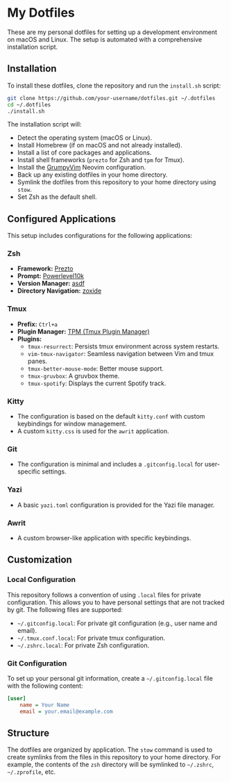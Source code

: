 # My Dotfiles

These are my personal dotfiles for setting up a development environment on macOS and Linux. The setup is automated with a comprehensive installation script.

## Installation

To install these dotfiles, clone the repository and run the `install.sh` script:

```bash
git clone https://github.com/your-username/dotfiles.git ~/.dotfiles
cd ~/.dotfiles
./install.sh
```

The installation script will:

- Detect the operating system (macOS or Linux).
- Install Homebrew (if on macOS and not already installed).
- Install a list of core packages and applications.
- Install shell frameworks (`prezto` for Zsh and `tpm` for Tmux).
- Install the [GrumpyVim](https://github.com/edylim/grumpy-vim) Neovim configuration.
- Back up any existing dotfiles in your home directory.
- Symlink the dotfiles from this repository to your home directory using `stow`.
- Set Zsh as the default shell.

## Configured Applications

This setup includes configurations for the following applications:

### Zsh

- **Framework:** [Prezto](https://github.com/sorin-ionescu/prezto)
- **Prompt:** [Powerlevel10k](https://github.com/romkatv/powerlevel10k)
- **Version Manager:** [asdf](https://asdf-vm.com/)
- **Directory Navigation:** [zoxide](https://github.com/ajeetdsouza/zoxide)

### Tmux

- **Prefix:** `Ctrl+a`
- **Plugin Manager:** [TPM (Tmux Plugin Manager)](https://github.com/tmux-plugins/tpm)
- **Plugins:**
    - `tmux-resurrect`: Persists tmux environment across system restarts.
    - `vim-tmux-navigator`: Seamless navigation between Vim and tmux panes.
    - `tmux-better-mouse-mode`: Better mouse support.
    - `tmux-gruvbox`: A gruvbox theme.
    - `tmux-spotify`: Displays the current Spotify track.

### Kitty

- The configuration is based on the default `kitty.conf` with custom keybindings for window management.
- A custom `kitty.css` is used for the `awrit` application.

### Git

- The configuration is minimal and includes a `.gitconfig.local` for user-specific settings.

### Yazi

- A basic `yazi.toml` configuration is provided for the Yazi file manager.

### Awrit

- A custom browser-like application with specific keybindings.

## Customization

### Local Configuration

This repository follows a convention of using `.local` files for private configuration. This allows you to have personal settings that are not tracked by git. The following files are supported:

- `~/.gitconfig.local`: For private git configuration (e.g., user name and email).
- `~/.tmux.conf.local`: For private tmux configuration.
- `~/.zshrc.local`: For private Zsh configuration.

### Git Configuration

To set up your personal git information, create a `~/.gitconfig.local` file with the following content:

```ini
[user]
    name = Your Name
    email = your.email@example.com
```

## Structure

The dotfiles are organized by application. The `stow` command is used to create symlinks from the files in this repository to your home directory. For example, the contents of the `zsh` directory will be symlinked to `~/.zshrc`, `~/.zprofile`, etc.